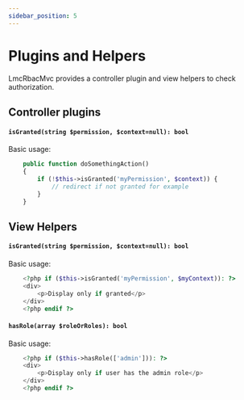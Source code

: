 ```yaml
---
sidebar_position: 5
---
```


# Plugins and Helpers

LmcRbacMvc provides a controller plugin and view helpers to check authorization.


## Controller plugins

#### `isGranted(string $permission, $context=null): bool`

Basic usage:

```php
    public function doSomethingAction()
    {
        if (!$this->isGranted('myPermission', $context)) {
            // redirect if not granted for example
        }
    }
```

## View Helpers

#### `isGranted(string $permission, $context=null): bool`

Basic usage:

```php
    <?php if ($this->isGranted('myPermission', $myContext)): ?>
    <div>
        <p>Display only if granted</p>
    </div>
    <?php endif ?>
```

#### `hasRole(array $roleOrRoles): bool`

Basic usage:

```php
    <?php if ($this->hasRole(['admin'])): ?>
    <div>
        <p>Display only if user has the admin role</p>
    </div>
    <?php endif ?>
```



